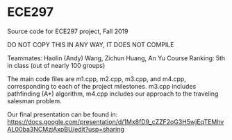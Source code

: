 # ECE297
 Source code for ECE297 project, Fall 2019

DO NOT COPY THIS IN ANY WAY, IT DOES NOT COMPILE

Teammates: Haolin (Andy) Wang, Zichun Huang, An Yu
Course Ranking: 5th in class (out of nearly 100 groups)

The main code files are m1.cpp, m2.cpp, m3.cpp, and m4.cpp, corresponding to each of the project milestones.
m3.cpp includes pathfinding (A*) algorithm, m4.cpp includes our approach to the traveling salesman problem. 

Our final presentation can be found in: https://docs.google.com/presentation/d/1Mx8fD9_cZZF2oG3H5wjEqTEMhvAL00ba3NCMzjAxpBU/edit?usp=sharing
